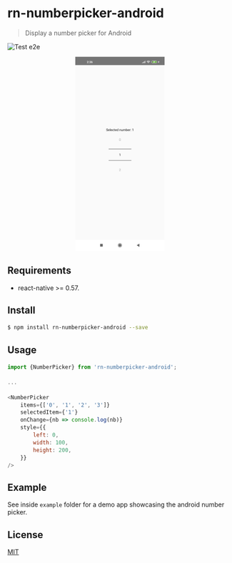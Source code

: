 # rn-numberpicker-android

> Display a number picker for Android

![Test e2e](https://github.com/Merlier/rn-numberpicker-android/workflows/Test%20e2e/badge.svg?branch=main)

<p align="center">
    <img src="https://raw.githubusercontent.com/Merlier/rn-numberpicker-android/main/screenshots/screen_1.png" width="200">
</p>

## Requirements

* react-native >= 0.57.

## Install

```bash
$ npm install rn-numberpicker-android --save
```

## Usage

```javascript
import {NumberPicker} from 'rn-numberpicker-android';

...

<NumberPicker
    items={['0', '1', '2', '3']}
    selectedItem={'1'}
    onChange={nb => console.log(nb)}
    style={{
        left: 0,
        width: 100,
        height: 200,
    }}
/>

```


## Example

See inside `example` folder for a demo app showcasing the android number picker.

## License

[MIT](https://github.com/merlier/httpdumper/blob/main/LICENSE)
